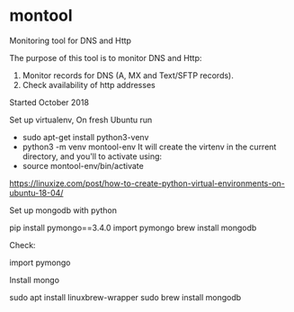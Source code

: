 # montool
Monitoring tool for DNS and Http


  The purpose of this tool is to monitor DNS and Http:
  1. Monitor records for DNS (A, MX and Text/SFTP records).
  2. Check availability of http addresses
  
  
  Started October 2018


  Set up virtualenv,  On fresh Ubuntu run
  - sudo apt-get install python3-venv
  -  python3 -m venv montool-env
  It will create the virtenv in the current directory, and you'll to activate using:
  - source montool-env/bin/activate
  
https://linuxize.com/post/how-to-create-python-virtual-environments-on-ubuntu-18-04/ 


Set up mongodb with python

pip install pymongo==3.4.0 
import pymongo
brew install mongodb 

Check:

import pymongo

Install mongo

sudo apt install linuxbrew-wrapper
sudo brew install mongodb
